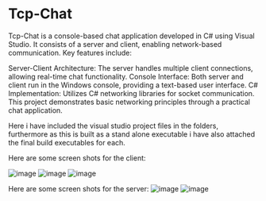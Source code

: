 # Tcp-Chat
Tcp-Chat is a console-based chat application developed in C# using Visual Studio. It consists of a server and client, enabling network-based communication. Key features include:

Server-Client Architecture: The server handles multiple client connections, allowing real-time chat functionality.
Console Interface: Both server and client run in the Windows console, providing a text-based user interface.
C# Implementation: Utilizes C# networking libraries for socket communication.
This project demonstrates basic networking principles through a practical chat application.


Here i have included the visual studio project files in the folders, furthermore as this is built as a stand alone executable i have also attached the final build executables for each.

Here are some screen shots for the client:

![image](https://github.com/Mors1A4/Tcp-Chat/assets/92935201/c53a1457-0bc6-4bdd-a8ef-95c96788e6a3)
![image](https://github.com/Mors1A4/Tcp-Chat/assets/92935201/96dbec34-dd00-4b4a-a965-199519b5b998)
![image](https://github.com/Mors1A4/Tcp-Chat/assets/92935201/e766b2cc-14e9-4ad3-b975-a5e40ce3da01)



Here are some screen shots for the server:
![image](https://github.com/Mors1A4/Tcp-Chat/assets/92935201/c9196984-ef80-4fee-9fc6-bd19457d39d7)
![image](https://github.com/Mors1A4/Tcp-Chat/assets/92935201/b864d333-6897-4e69-b690-89b601bb8623)
